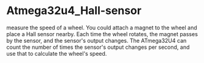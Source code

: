 # Atmega32u4_Hall-sensor
 measure the speed of a wheel. You could attach a magnet to the wheel and place a Hall sensor nearby. Each time the wheel rotates, the magnet passes by the sensor, and the sensor's output changes. The ATmega32U4 can count the number of times the sensor's output changes per second, and use that to calculate the wheel's speed.
